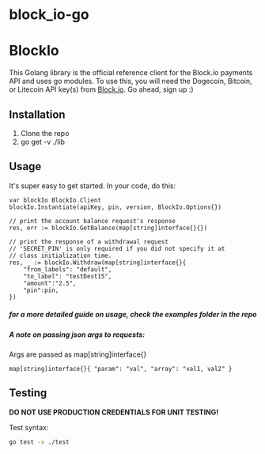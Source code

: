 # block_io-go

# BlockIo

This Golang library is the official reference client for the Block.io payments API and uses go modules. To use this, you will need the Dogecoin, Bitcoin, or Litecoin API key(s) from <a href="https://block.io" target="_blank">Block.io</a>. Go ahead, sign up :)

## Installation

1. Clone the repo
2. go get -v ./lib

## Usage

It's super easy to get started. In your code, do this:

    var blockIo BlockIo.Client
    blockIo.Instantiate(apiKey, pin, version, BlockIo.Options{})

    // print the account balance request's response
    res, err := blockIo.GetBalance(map[string]interface{}{})

    // print the response of a withdrawal request
    // 'SECRET_PIN' is only required if you did not specify it at 
    // class initialization time.
    res, _ := blockIo.Withdraw(map[string]interface{}{
		"from_labels": "default",
		"to_label": "testDest15",
		"amount":"2.5",
        "pin":pin,
	})  

##### for a more detailed guide on usage, check the examples folder in the repo 

##### A note on passing json args to requests:

Args are passed as map[string]interface{} 

    map[string]interface{}{ "param": "val", "array": "val1, val2" }

## Testing

**DO NOT USE PRODUCTION CREDENTIALS FOR UNIT TESTING!** 

Test syntax:

```bash
go test -v ./test
